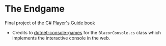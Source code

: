 # The Endgame
Final project of the [C# Player's Guide book](https://csharpplayersguide.com/)

- Credits to [dotnet-console-games](https://github.com/dotnet/dotnet-console-games) for the `BlazorConsole.cs` class which implements the interactive console in the web.
